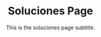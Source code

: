 ---
template: SolutionIndex
slug: soluciones
title: Soluciones Page
featuredImage: 'https://ucarecdn.com/b6254577-26bf-4b79-aa9b-f3793e2aebdc/'
subtitle: This is the soluciones page subtitle.
meta:
  description: This is a meta description.
  title: Soluciones Page
---